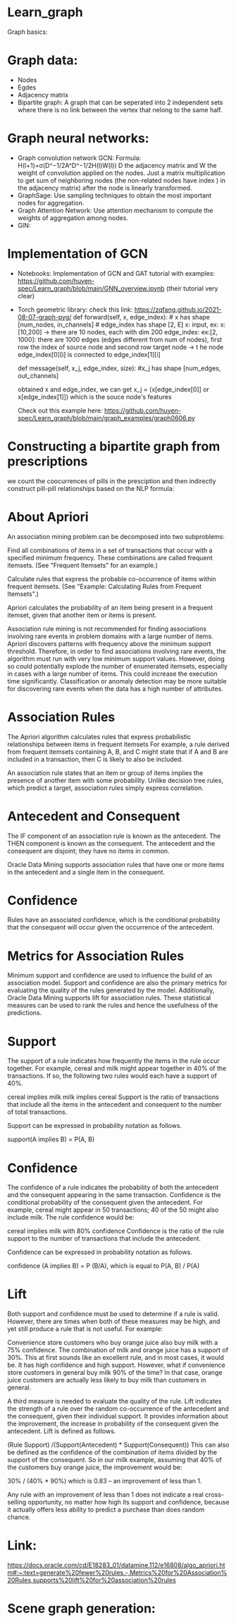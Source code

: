 # Learn_graph

Graph basics:


# Graph data:
+ Nodes
+ Egdes
+ Adjacency matrix
+ Bipartite graph: A graph that can be seperated into 2 independent sets where there is no link between the vertex that nelong to the same half.

# Graph neural networks:
+ Graph convolution network GCN:
Formula:
      H(l+1)=σ(D^−1/2A^D^−1/2H(l)W(l))
    D the adjacency matrix and W the weight of convolution applied on the nodes. Just a matrix multiplication to get sum of neighboring nodes (the non-related nodes have index ) in the adjacency matrix) after the node is linearly transformed.
+ GraphSage: Use sampling techniques to obtain the most important nodes for aggregation. 
+ Graph Attention Network: Use attention mechanism to compute the weights of aggregation among nodes.
+ GIN:

# Implementation of GCN
- Notebooks:
  Implementation of GCN and GAT tutorial with examples: https://github.com/huyen-spec/Learn_graph/blob/main/GNN_overview.ipynb
  (their tutorial very clear)
- Torch geometric library:
  check this link: https://zqfang.github.io/2021-08-07-graph-pyg/
  def forward(self, x, edge_index):
      # x has shape [num_nodes, in_channels]
      # edge_index has shape [2, E]
  x: input, ex: x:[10,200] -> there are 10 nodes, each with dim 200
  edge_index: ex:[2, 1000]: there are 1000 edges (edges different from num of nodes), first row the index of source node and second row target node -> t he node edge_index[0][i] is connected to edge_index[1][i]
  
  def message(self, x_j, edge_index, size):
    #x_j has shape [num_edges, out_channels]
    
  obtained x and edge_index, we can get x_j = (x[edge_index[0]] or x[edge_index[1]]) which is the souce node's features
  
  Check out this example here: https://github.com/huyen-spec/Learn_graph/blob/main/graph_examples/graph0606.py

# Constructing a bipartite graph from prescriptions
  we count the coocurrences of pills in the presciption and then indirectly construct pill-pill relationships based on the NLP formula:

# About Apriori
An association mining problem can be decomposed into two subproblems:

Find all combinations of items in a set of transactions that occur with a specified minimum frequency. These combinations are called frequent itemsets. (See "Frequent Itemsets" for an example.)

Calculate rules that express the probable co-occurrence of items within frequent itemsets. (See "Example: Calculating Rules from Frequent Itemsets".)

Apriori calculates the probability of an item being present in a frequent itemset, given that another item or items is present.

Association rule mining is not recommended for finding associations involving rare events in problem domains with a large number of items. Apriori discovers patterns with frequency above the minimum support threshold. Therefore, in order to find associations involving rare events, the algorithm must run with very low minimum support values. However, doing so could potentially explode the number of enumerated itemsets, especially in cases with a large number of items. This could increase the execution time significantly. Classification or anomaly detection may be more suitable for discovering rare events when the data has a high number of attributes.

# Association Rules
The Apriori algorithm calculates rules that express probabilistic relationships between items in frequent itemsets For example, a rule derived from frequent itemsets containing A, B, and C might state that if A and B are included in a transaction, then C is likely to also be included.

An association rule states that an item or group of items implies the presence of another item with some probability. Unlike decision tree rules, which predict a target, association rules simply express correlation.

# Antecedent and Consequent
The IF component of an association rule is known as the antecedent. The THEN component is known as the consequent. The antecedent and the consequent are disjoint; they have no items in common.

Oracle Data Mining supports association rules that have one or more items in the antecedent and a single item in the consequent.

# Confidence
Rules have an associated confidence, which is the conditional probability that the consequent will occur given the occurrence of the antecedent.

# Metrics for Association Rules
Minimum support and confidence are used to influence the build of an association model. Support and confidence are also the primary metrics for evaluating the quality of the rules generated by the model. Additionally, Oracle Data Mining supports lift for association rules. These statistical measures can be used to rank the rules and hence the usefulness of the predictions.

# Support
The support of a rule indicates how frequently the items in the rule occur together. For example, cereal and milk might appear together in 40% of the transactions. If so, the following two rules would each have a support of 40%.

cereal implies milk
milk implies cereal
Support is the ratio of transactions that include all the items in the antecedent and consequent to the number of total transactions.

Support can be expressed in probability notation as follows.

support(A implies B) = P(A, B)

# Confidence
The confidence of a rule indicates the probability of both the antecedent and the consequent appearing in the same transaction. Confidence is the conditional probability of the consequent given the antecedent. For example, cereal might appear in 50 transactions; 40 of the 50 might also include milk. The rule confidence would be:

cereal implies milk with 80% confidence
Confidence is the ratio of the rule support to the number of transactions that include the antecedent.

Confidence can be expressed in probability notation as follows.

confidence (A implies B) = P (B/A), which is equal to P(A, B) / P(A)

# Lift
Both support and confidence must be used to determine if a rule is valid. However, there are times when both of these measures may be high, and yet still produce a rule that is not useful. For example:

Convenience store customers who buy orange juice also buy milk with 
a 75% confidence. 
The combination of milk and orange juice has a support of 30%.
This at first sounds like an excellent rule, and in most cases, it would be. It has high confidence and high support. However, what if convenience store customers in general buy milk 90% of the time? In that case, orange juice customers are actually less likely to buy milk than customers in general.

A third measure is needed to evaluate the quality of the rule. Lift indicates the strength of a rule over the random co-occurrence of the antecedent and the consequent, given their individual support. It provides information about the improvement, the increase in probability of the consequent given the antecedent. Lift is defined as follows.

(Rule Support) /(Support(Antecedent) * Support(Consequent))
This can also be defined as the confidence of the combination of items divided by the support of the consequent. So in our milk example, assuming that 40% of the customers buy orange juice, the improvement would be:

30% / (40% * 90%)
which is 0.83 – an improvement of less than 1.

Any rule with an improvement of less than 1 does not indicate a real cross-selling opportunity, no matter how high its support and confidence, because it actually offers less ability to predict a purchase than does random chance.

# Link: 
https://docs.oracle.com/cd/E18283_01/datamine.112/e16808/algo_apriori.htm#:~:text=generate%20fewer%20rules.-,Metrics%20for%20Association%20Rules,supports%20lift%20for%20association%20rules





# Scene graph generation:




